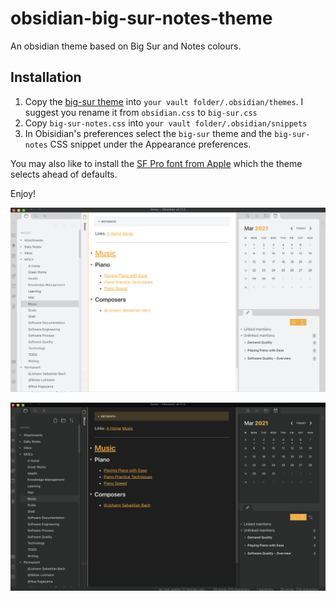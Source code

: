 # obsidian-big-sur-notes-theme

An obsidian theme based on Big Sur and Notes colours.

## Installation

1. Copy the [big-sur theme](https://github.com/davidgolding/obsidian-big-sur-aesthetic/blob/main/obsidian.css) into `your vault folder/.obsidian/themes`. I suggest you rename it from `obsidian.css` to `big-sur.css`
2. Copy `big-sur-notes.css` into `your vault folder/.obsidian/snippets`
3. In Obisidian's preferences select the `big-sur` theme and the `big-sur-notes` CSS snippet under the Appearance preferences.

You may also like to install the [SF Pro font from Apple](https://developer.apple.com/fonts/) which the theme selects ahead of defaults.

Enjoy!

![Light Screenshot](/Screenshot-light.png?raw=true "Light")

![Dark Screenshot](/Screenshot-dark.png?raw=true "Dark")
